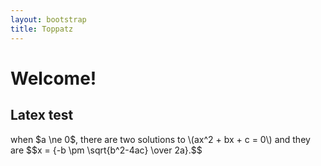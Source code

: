 ```yaml
---
layout: bootstrap
title: Toppatz
---
```

<div class="note">
  <h1 class="page-header">Welcome!</h1>

  <h2>Latex test</h2>
  <p>when $a \ne 0$, there are two solutions to \(ax^2 + bx + c = 0\) and they are
  $$x = {-b \pm \sqrt{b^2-4ac} \over 2a}.$$</p>

</div>
